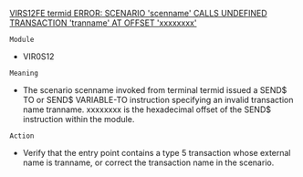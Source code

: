 [VIRS12FE termid ERROR: SCENARIO 'scenname' CALLS UNDEFINED TRANSACTION 'tranname' AT OFFSET 'xxxxxxxx'](https://virtel.readthedocs.io/en/latest/manuals/virtel/Virtel459MG/messages.html?highlight=VIRS12FE#VIRS12FE)

`Module`
- VIR0S12

`Meaning`
- The scenario scenname invoked from terminal termid issued a SEND$ TO or SEND$ VARIABLE-TO instruction specifying an invalid transaction name tranname. xxxxxxxx is the hexadecimal offset of the SEND$ instruction within the module.

`Action`
- Verify that the entry point contains a type 5 transaction whose external name is tranname, or correct the transaction name in the scenario.

